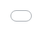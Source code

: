 layout:page
title:"CV"
permalink: /cv

<html>
    <head>
        <title>CV</title>
        <style>
            html, body {
              height: 100%;
              overflow: auto;
            }
            iframe {
                border: 0;
                top:0;
                left:0;
                right:0;
                bottom:0;
                position:fixed;
                width:100%;
                height:100%;
            }
        </style>
    </head>
    <body>
        <iframe src="oleg_baskaev_cv.pdf"/>
    </body>
</html>